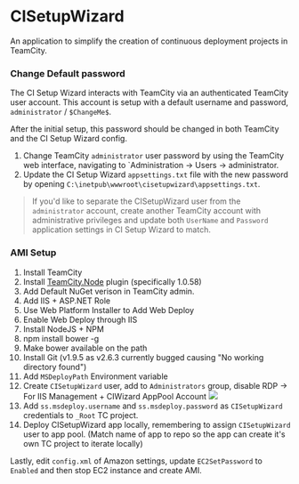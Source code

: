 # CISetupWizard
An application to simplify the creation of continuous deployment projects in TeamCity.

### Change Default password
The CI Setup Wizard interacts with TeamCity via an authenticated TeamCity user account. This account is setup with a default username and password, `administrator` / `$ChangeMe$`.

After the initial setup, this password should be changed in both TeamCity and the CI Setup Wizard config.

1. Change TeamCity `administrator` user password by using the TeamCity web interface, navigating to `Administration -> Users -> administrator.
2. Update the CI Setup Wizard `appsettings.txt` file with the new password by opening `C:\inetpub\wwwroot\cisetupwizard\appsettings.txt`.

> If you'd like to separate the CISetupWizard user from the `administrator` account, create another TeamCity account with administrative privileges and update both `UserName` and `Password` application settings in CI Setup Wizard to match.

### AMI Setup
1. Install TeamCity
2. Install [TeamCity.Node](https://github.com/jonnyzzz/TeamCity.Node) plugin (specifically 1.0.58)
3. Add Default NuGet verison in TeamCity admin.
4. Add IIS + ASP.NET Role
5. Use Web Platform Installer to Add Web Deploy
6. Enable Web Deploy through IIS
7. Install NodeJS + NPM
8. npm install bower -g 
9. Make bower available on the path
10. Install Git (v1.9.5 as v2.6.3 currently bugged causing "No working directory found")
11. Add `MSDeployPath` Environment variable
12. Create `CISetupWizard` user, add to `Administrators` group, disable RDP -> For IIS Management + CIWizard AppPool Account
![](https://github.com/Layoric/TeamCityClient/raw/master/images/iis-manage.png)
14. Add `ss.msdeploy.username` and `ss.msdeploy.password` as `CISetupWizard` credentials to `_Root` TC project.
15. Deploy CISetupWizard app locally, remembering to assign `CISetupWizard` user to app pool. (Match name of app to repo so the app can create it's own TC project to iterate locally)

Lastly, edit `config.xml` of Amazon settings, update `EC2SetPassword` to `Enabled` and then stop EC2 instance and create AMI.


